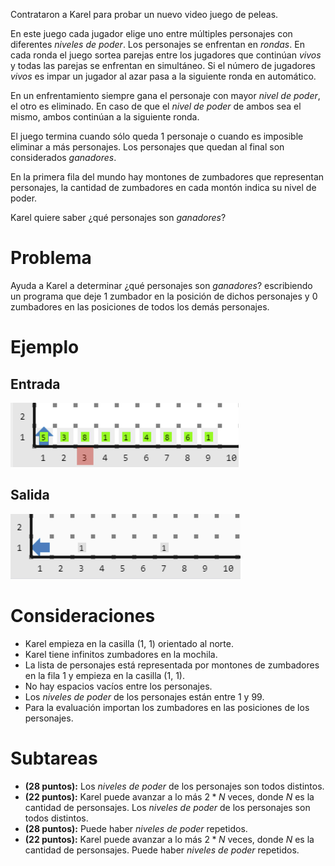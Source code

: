 Contrataron a Karel para probar un nuevo video juego de peleas.

En este juego cada jugador elige uno entre múltiples personajes con diferentes _niveles de poder_. Los personajes se enfrentan en _rondas_. En cada ronda el juego sortea parejas entre los jugadores que continúan _vivos_ y todas las parejas se enfrentan en simultáneo. Si el número de jugadores _vivos_ es impar un jugador al azar pasa a la siguiente ronda en automático.

En un enfrentamiento siempre gana el personaje con mayor _nivel de poder_, el otro es eliminado. En caso de que el _nivel de poder_ de ambos sea el mismo, ambos continúan a la siguiente ronda.

El juego termina cuando sólo queda $1$ personaje o cuando es imposible eliminar a más personajes. Los personajes que quedan al final son considerados _ganadores_.

En la primera fila del mundo hay montones de zumbadores que representan personajes, la cantidad de zumbadores en cada montón indica su nivel de poder.

Karel quiere saber ¿qué personajes son _ganadores_?

# Problema

Ayuda a Karel a determinar ¿qué personajes son _ganadores_? escribiendo un programa que deje $1$ zumbador en la posición de dichos personajes y $0$ zumbadores en las posiciones de todos los demás personajes.

# Ejemplo

## Entrada

![Entrada 1](entrada1.png)

## Salida

![Salida 1](salida1.png)

# Consideraciones

- Karel empieza en la casilla (1, 1) orientado al norte.
- Karel tiene infinitos zumbadores en la mochila.
- La lista de personajes está representada por montones de zumbadores en la fila $1$ y empieza en la casilla (1, 1).
- No hay espacios vacíos entre los personajes.
- Los _niveles de poder_ de los personajes están entre $1$ y $99$.
- Para la evaluación importan los zumbadores en las posiciones de los personajes.

# Subtareas

- **(28 puntos):** Los _niveles de poder_ de los personajes son todos distintos.
- **(22 puntos):** Karel puede avanzar a lo más $2 * N$ veces, donde $N$ es la cantidad de personsajes. Los _niveles de poder_ de los personajes son todos distintos.
- **(28 puntos):** Puede haber _niveles de poder_ repetidos.
- **(22 puntos):** Karel puede avanzar a lo más $2 * N$ veces, donde $N$ es la cantidad de personsajes. Puede haber _niveles de poder_ repetidos.

